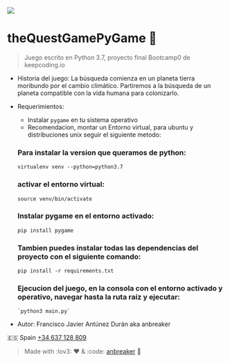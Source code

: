 ![](https://keepcoding.io/es/wp-content/uploads/sites/4/2018/02/KeepCoding-Logo-820x400.png)

# theQuestGamePyGame 🚀

> Juego escrito en Python 3.7, proyecto final Bootcamp0 de keepcoding.io

-   Historia del juego: La búsqueda comienza en un planeta tierra moribundo por el cambio
    climático. Partiremos a la búsqueda de un planeta compatible con la vida humana para
    colonizarlo.

-   Requerimientos:

    -   Instalar `pygame` en tu sistema operativo
    -   Recomendacion, montar un Entorno virtual, para ubuntu y distribuciones unix seguir el siguiente metodo:

    ### Para instalar la version que queramos de python:

        virtualenv venv --python=python3.7

    ### activar el entorno virtual:

        source venv/bin/activate

    ### Instalar pygame en el entorno activado:

        pip install pygame

    ### Tambien puedes instalar todas las dependencias del proyecto con el siguiente comando:

        pip install -r requirements.txt

    ### Ejecucion del juego, en la consola con el entorno activado y operativo, navegar hasta la ruta raíz y ejecutar:

        `python3 main.py`

-   Autor: Francisco Javier Antúnez Durán aka anbreaker

:es: Spain [+34 637 128 809](tel:+34637128809)

> Made with :lov3: ❤️ & :code: [anbreaker](https://github.com/anbreaker) 🚀
